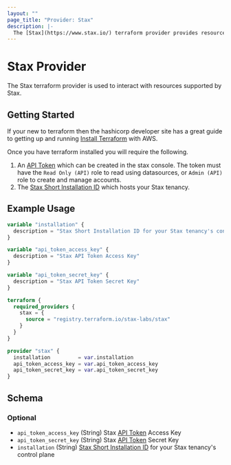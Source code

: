 ```yaml
---
layout: ""
page_title: "Provider: Stax"
description: |-
  The [Stax](https://www.stax.io/) terraform provider provides resources to interact with the [Stax API](https://support.stax.io/hc/en-us/articles/4447453523343-Using-the-Stax-API).
---
```


# Stax Provider

The Stax terraform provider is used to interact with resources supported by Stax.

## Getting Started

If your new to terraform then the hashicorp developer site has a great guide to getting up and running [Install Terraform](https://developer.hashicorp.com/terraform/tutorials/aws-get-started/install-cli) with AWS.

Once you have terraform installed you will require the following.

1. An [API Token](https://www.stax.io/developer/api-tokens/) which can be created in the stax console. The token must have the `Read Only (API)` role to read using datasources, or `Admin (API)` role to create and manage accounts.
2. The [Stax Short Installation ID](https://support.stax.io/hc/en-us/articles/4537150525071-Stax-Installation-Regions) which hosts your Stax tenancy.

## Example Usage

```terraform
variable "installation" {
  description = "Stax Short Installation ID for your Stax tenancy's control plane"
}

variable "api_token_access_key" {
  description = "Stax API Token Access Key"
}

variable "api_token_secret_key" {
  description = "Stax API Token Secret Key"
}

terraform {
  required_providers {
    stax = {
      source = "registry.terraform.io/stax-labs/stax"
    }
  }
}

provider "stax" {
  installation         = var.installation
  api_token_access_key = var.api_token_access_key
  api_token_secret_key = var.api_token_secret_key
}
```

<!-- schema generated by tfplugindocs -->
## Schema

### Optional

- `api_token_access_key` (String) Stax [API Token](https://www.stax.io/developer/api-tokens/) Access Key
- `api_token_secret_key` (String) Stax [API Token](https://www.stax.io/developer/api-tokens/) Secret Key
- `installation` (String) [Stax Short Installation ID](https://support.stax.io/hc/en-us/articles/4537150525071-Stax-Installation-Regions) for your Stax tenancy's control plane
